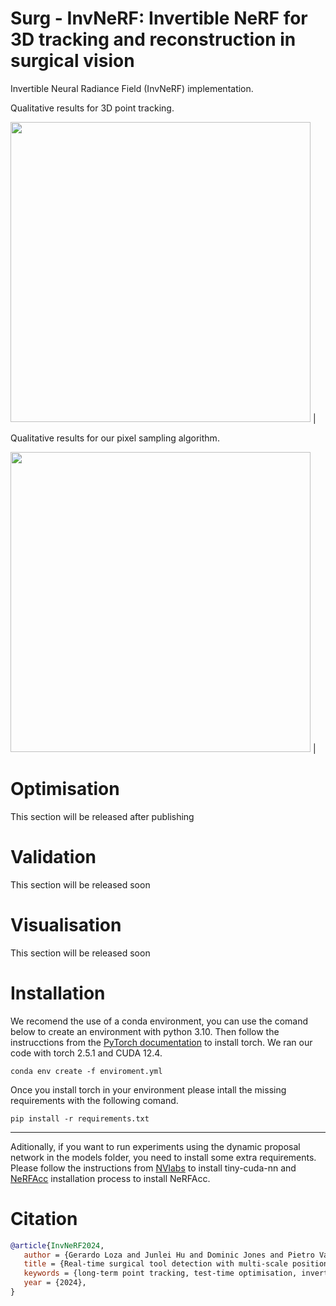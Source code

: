 # Surg - InvNeRF: Invertible NeRF for 3D tracking and reconstruction in surgical vision


Invertible Neural Radiance Field (InvNeRF) implementation.

Qualitative results for 3D point tracking.

<image src='media/InvNeRF.gif' width=480 /> |

Qualitative results for our pixel sampling algorithm.

<image src='media/Pixel_Sampling.gif' width=480 /> |

# Optimisation
This section will be released after publishing
# Validation
This section will be released soon
# Visualisation
This section will be released soon
# Installation
We recomend the use of a conda environment, you can use the comand below to create an environment with python 3.10. Then follow the instrucctions from the [PyTorch documentation](https://pytorch.org/#:~:text=and%20easy%20scaling.-,Install%20PyTorch,-Select%20your%20preferences) to install torch. We ran our code with torch 2.5.1 and CUDA 12.4.
```
conda env create -f enviroment.yml 
```
Once you install torch in your environment please intall the missing requirements with the following comand.
```
pip install -r requirements.txt
```
-------
Aditionally, if you want to run experiments using the dynamic proposal network in the models folder, you need to install some extra requirements. Please follow the instructions from [NVlabs](https://github.com/NVlabs/tiny-cuda-nn#requirements) to install tiny-cuda-nn and [NeRFAcc](https://github.com/nerfstudio-project/nerfacc#installation) installation process to install NeRFAcc.
# Citation
```bibtex
@article{InvNeRF2024,
   author = {Gerardo Loza and Junlei Hu and Dominic Jones and Pietro Valdastri and Sharib Ali},
   title = {Real-time surgical tool detection with multi-scale positional encoding and contrastive learning},
   keywords = {long-term point tracking, test-time optimisation, invertible NeRF (InvNeRF), consistent motion, geometric consistency},
   year = {2024},
}
```
